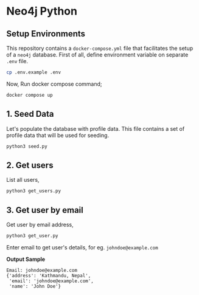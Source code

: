 # Neo4j Python

## Setup Environments

This repository contains a `docker-compose.yml` file that facilitates the setup of a `neo4j` database. First of all, define environment variable on separate `.env` file.

```bash
cp .env.example .env
```

Now, Run docker compose command;

```bash
docker compose up
```

## 1. Seed Data

Let's populate the database with profile data. This file contains a set of profile data that will be used for seeding.

```bash
python3 seed.py
```

## 2. Get users

List all users,
```bash
python3 get_users.py
```

## 3. Get user by email

Get user by email address,
```bash
python3 get_user.py
```

Enter email to get user's details, for eg. `johndoe@example.com`

**Output Sample**
```
Email: johndoe@example.com 
{'address': 'Kathmandu, Nepal',
 'email': 'johndoe@example.com',
 'name': 'John Doe'}
```

